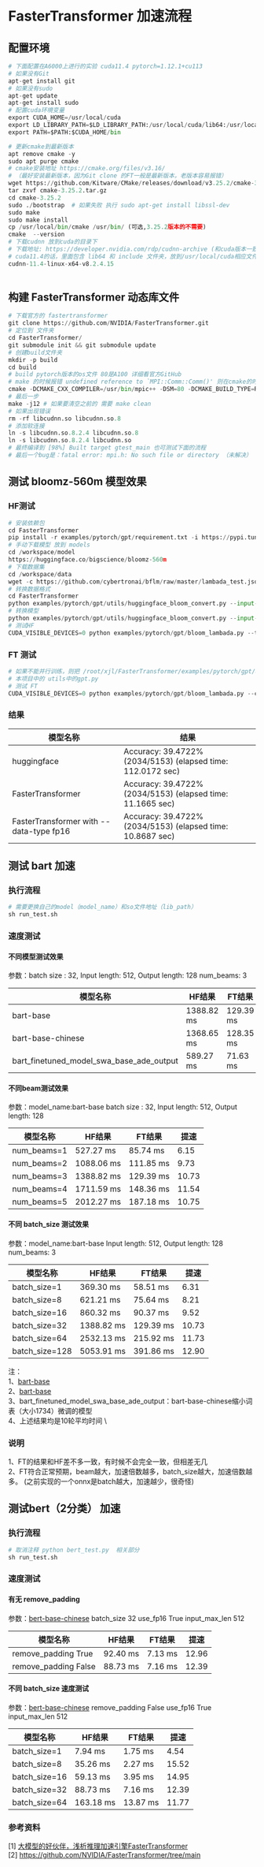 

# FasterTransformer 加速流程

## 配置环境
```python
# 下面配置在A6000上进行的实验 cuda11.4 pytorch=1.12.1+cu113
# 如果没有Git
apt-get install git
# 如果没有sudo
apt-get update
apt-get install sudo
# 配置cuda环境变量
export CUDA_HOME=/usr/local/cuda
export LD_LIBRARY_PATH=$LD_LIBRARY_PATH:/usr/local/cuda/lib64:/usr/local/cuda/extras/CUPTI/lib64
export PATH=$PATH:$CUDA_HOME/bin

# 更新cmake到最新版本 
apt remove cmake -y
sudo apt purge cmake
# cmake安装地址 https://cmake.org/files/v3.16/ 
# （最好安装最新版本，因为Git clone 的FT一般是最新版本，老版本容易报错）
wget https://github.com/Kitware/CMake/releases/download/v3.25.2/cmake-3.25.2.tar.gz
tar zxvf cmake-3.25.2.tar.gz
cd cmake-3.25.2
sudo ./bootstrap  # 如果失败 执行 sudo apt-get install libssl-dev
sudo make  
sudo make install
cp /usr/local/bin/cmake /usr/bin/ (可选,3.25.2版本的不需要)
cmake  --version 
# 下载cudnn 放到cuda的目录下
# 下载地址: https://developer.nvidia.com/rdp/cudnn-archive (和cuda版本一致) 
# cuda11.4的话，里面包含 lib64 和 include 文件夹，放到/usr/local/cuda相应文件夹下
cudnn-11.4-linux-x64-v8.2.4.15



```
## 构建 FasterTransformer 动态库文件
```python
# 下载官方的 fastertransformer
git clone https://github.com/NVIDIA/FasterTransformer.git
# 定位到 文件夹
cd FasterTransformer/
git submodule init && git submodule update
# 创建build文件夹
mkdir -p build
cd build
# build pytorch版本的os文件 80是A100 详细看官方GitHub
# make 的时候报错 undefined reference to `MPI::Comm::Comm()' 则在cmake的时候加上 -DCMAKE_CXX_COMPILER=/usr/bin/mpic++
cmake -DCMAKE_CXX_COMPILER=/usr/bin/mpic++ -DSM=80 -DCMAKE_BUILD_TYPE=Release -DBUILD_PYT=ON -DBUILD_MULTI_GPU=ON ..
# 最后一步
make -j12 # 如果要清空之前的 需要 make clean
# 如果出现错误 
rm -rf libcudnn.so libcudnn.so.8
# 添加软连接
ln -s libcudnn.so.8.2.4 libcudnn.so.8
ln -s libcudnn.so.8.2.4 libcudnn.so
# 最终编译到 [98%] Built target gtest_main 也可测试下面的流程
# 最后一个bug是：fatal error: mpi.h: No such file or directory （未解决）
```

## 测试 bloomz-560m 模型效果

### HF测试
```python
# 安装依赖包
cd FasterTransformer
pip install -r examples/pytorch/gpt/requirement.txt -i https://pypi.tuna.tsinghua.edu.cn/simple --trusted-host pypi.tuna.tsinghua.edu.cn
# 手动下载模型 放到 models
cd /workspace/model
https://huggingface.co/bigscience/bloomz-560m
# 下载数据集
cd /workspace/data
wget -c https://github.com/cybertronai/bflm/raw/master/lambada_test.jsonl 
# 转换数据格式
cd FasterTransformer
python examples/pytorch/gpt/utils/huggingface_bloom_convert.py --input-dir /root/xjl/workplace/models/bloomz-560m --output-dir /root/xjl/workplace/models/bloomz-560m-convert --data-type fp16 -tp 1 -v
# 转换模型
python examples/pytorch/gpt/utils/huggingface_bloom_convert.py --input-dir /root/xjl/workplace/models/bloomz-560m --output-dir /root/xjl/workplace/models/bloomz-560m-convert --data-type fp16
# 测试HF
CUDA_VISIBLE_DEVICES=0 python examples/pytorch/gpt/bloom_lambada.py --tokenizer-path /root/xjl/workplace/models/bloomz-560m --dataset-path /root/xjl/workplace/data/lambada_test.jsonl --lib-path bulid/lib/libth_transformer.so --test-hf --show-progress

```
### FT 测试
```python
# 如果不能并行训练，则把 /root/xjl/FasterTransformer/examples/pytorch/gpt/utils/gpt.py 替换为
# 本项目中的 utils中的gpt.py
# 测试 FT
CUDA_VISIBLE_DEVICES=0 python examples/pytorch/gpt/bloom_lambada.py --checkpoint-path /root/xjl/workplace/models/bloomz-560m-convert/1-gpu --tokenizer-path /root/xjl/workplace/models/bloomz-560m --dataset-path /root/xjl/workplace/data/lambada_test.jsonl --lib-path build/lib/libth_transformer.so --show-progress
```
### 结果
|模型名称|结果|
|---|---|
|huggingface|Accuracy: 39.4722% (2034/5153) (elapsed time: 112.0172 sec)|
|FasterTransformer|Accuracy: 39.4722% (2034/5153) (elapsed time: 11.1665 sec)|
|FasterTransformer with --data-type fp16|Accuracy: 39.4722% (2034/5153) (elapsed time: 10.8687 sec)|

## 测试 bart 加速

### 执行流程
```python
# 需要更换自己的model（model_name）和so文件地址（lib_path）
sh run_test.sh 
```
### 速度测试
#### 不同模型测试效果
参数：batch size : 32, Input length: 512, Output length: 128 num_beams: 3

|模型名称|HF结果|FT结果|提速|
|---|---|---|---|
|bart-base|1388.82 ms|129.39 ms|10.73|
|bart-base-chinese|1368.65 ms|128.35 ms|10.66|
|bart_finetuned_model_swa_base_ade_output|589.27 ms|71.63 ms|8.22|

#### 不同beam测试效果 
参数：model_name:bart-base batch size : 32, Input length: 512, Output length: 128 

|模型名称|HF结果|FT结果|提速|
|---|---|---|---|
|num_beams=1|527.27 ms|85.74 ms|6.15|
|num_beams=2|1088.06 ms|111.85 ms|9.73
|num_beams=3|1388.82 ms|129.39 ms|10.73|
|num_beams=4|1711.59 ms|148.36 ms|11.54|
|num_beams=5|2012.27 ms|187.18 ms|10.75|

#### 不同 batch_size 测试效果 
参数：model_name:bart-base Input length: 512, Output length: 128 num_beams: 3

|模型名称|HF结果|FT结果|提速|
|---|---|---|---|
|batch_size=1|369.30 ms|58.51 ms|6.31|
|batch_size=8|621.21 ms|75.64 ms|8.21|
|batch_size=16|860.32 ms|90.37 ms|9.52|
|batch_size=32|1388.82 ms|129.39 ms|10.73|
|batch_size=64|2532.13 ms|215.92 ms|11.73|
|batch_size=128|5053.91 ms|391.86 ms|12.90|

注：\
1、[bart-base](https://huggingface.co/facebook/bart-base) \
2、[bart-base](https://huggingface.co/fnlp/bart-base-chinese) \
3、bart_finetuned_model_swa_base_ade_output：bart-base-chinese缩小词表（大小1734）微调的模型 \
4、上述结果均是10轮平均时间 \

### 说明
1、FT的结果和HF差不多一致，有时候不会完全一致，但相差无几 \
2、FT符合正常预期，beam越大，加速倍数越多，batch_size越大，加速倍数越多。
(之前实现的一个onnx是batch越大，加速越少，很奇怪)
 
## 测试bert（2分类） 加速
### 执行流程
```python
# 取消注释 python bert_test.py  相关部分
sh run_test.sh
```
### 速度测试
#### 有无 remove_padding
参数：[bert-base-chinese](https://huggingface.co/bert-base-chinese/tree/main) 
batch_size 32 use_fp16 True input_max_len 512

|模型名称|HF结果|FT结果|提速|
|---|---|---|---|
|remove_padding True|92.40 ms|7.13 ms|12.96
|remove_padding False|88.73 ms|7.16 ms|12.39

#### 不同 batch_size 速度测试
参数：[bert-base-chinese](https://huggingface.co/bert-base-chinese/tree/main) 
remove_padding False use_fp16 True input_max_len 512

|模型名称|HF结果|FT结果|提速|
|---|---|---|---|
|batch_size=1|7.94 ms|1.75 ms|4.54|
|batch_size=8|35.26 ms|2.27 ms|15.52|
|batch_size=16|59.13 ms|3.95 ms|14.95|
|batch_size=32|88.73 ms|7.16 ms|12.39
|batch_size=64|163.18 ms|13.87 ms|11.77|

### 参考资料
[1] [大模型的好伙伴，浅析推理加速引擎FasterTransformer](https://mp.weixin.qq.com/s?__biz=MjM5ODkzMzMwMQ==&mid=2650437225&idx=1&sn=ccae9c06d4e34b5252fa88c39232df3f&chksm=becdf03389ba792574363a8f558f87b0c284792e8703a155d139403970237d3cbb6c6920afa0&mpshare=1&scene=23&srcid=0519Xt8wE1C4Sy1q9kq49CCg&sharer_sharetime=1684508767910&sharer_shareid=c75e5c5178583e00951be2bee1d649c0#rd)   \
[2] https://github.com/NVIDIA/FasterTransformer/tree/main
